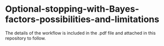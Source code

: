 # Optional-stopping-with-Bayes-factors-possibilities-and-limitations

The details of the workflow is included in the .pdf file and attached in this repository to follow.

